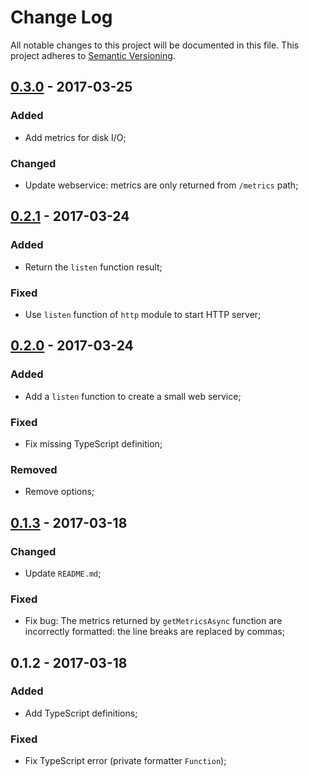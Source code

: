 # Change Log
All notable changes to this project will be documented in this file.
This project adheres to [Semantic Versioning](http://semver.org/).

## [0.3.0] - 2017-03-25

### Added
- Add metrics for disk I/O;

### Changed
- Update webservice: metrics are only returned from `/metrics` path;

## [0.2.1] - 2017-03-24

### Added
- Return the `listen` function result;

### Fixed
- Use `listen` function of `http` module to start HTTP server;

## [0.2.0] - 2017-03-24

### Added
- Add a `listen` function to create a small web service;

### Fixed
- Fix missing TypeScript definition;

### Removed
- Remove options;

## [0.1.3] - 2017-03-18

### Changed
- Update `README.md`;

### Fixed
- Fix bug: The metrics returned by `getMetricsAsync` function are incorrectly formatted: the line breaks are replaced by commas;

## 0.1.2 - 2017-03-18

### Added
- Add TypeScript definitions;

### Fixed
- Fix TypeScript error (private formatter `Function`);

[0.3.0]: https://github.com/cyrilschumacher/prometheus-node-usage/compare/0.2.1...0.3.0
[0.2.1]: https://github.com/cyrilschumacher/prometheus-node-usage/compare/0.2.0...0.2.1
[0.2.0]: https://github.com/cyrilschumacher/prometheus-node-usage/compare/0.1.3...0.2.0
[0.1.3]: https://github.com/cyrilschumacher/prometheus-node-usage/compare/0.1.2...0.1.3